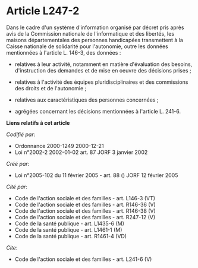 # Article L247-2

Dans le cadre d'un système d'information organisé par décret pris après avis de la Commission nationale de l'informatique et
des libertés, les maisons départementales des personnes handicapées transmettent à la Caisse nationale de solidarité pour
l'autonomie, outre les données mentionnées à l'article L. 146-3, des données :

- relatives à leur activité, notamment en matière d'évaluation des besoins, d'instruction des demandes et de mise en oeuvre
des décisions prises ;

- relatives à l'activité des équipes pluridisciplinaires et des commissions des droits et de l'autonomie ;

- relatives aux caractéristiques des personnes concernées ;

- agrégées concernant les décisions mentionnées à l'article L. 241-6.

**Liens relatifs à cet article**

_Codifié par_:

  - Ordonnance 2000-1249 2000-12-21
  - Loi n°2002-2 2002-01-02 art. 87 JORF 3 janvier 2002

_Créé par_:

  - Loi n°2005-102 du 11 février 2005 - art. 88 () JORF 12 février 2005

_Cité par_:

  - Code de l'action sociale et des familles - art. L146-3 (VT)
  - Code de l'action sociale et des familles - art. R146-36 (V)
  - Code de l'action sociale et des familles - art. R146-38 (V)
  - Code de l'action sociale et des familles - art. R247-12 (V)
  - Code de la santé publique - art. L1435-6 (M)
  - Code de la santé publique - art. L1461-1 (M)
  - Code de la santé publique - art. R1461-4 (VD)

_Cite_:

  - Code de l'action sociale et des familles - art. L241-6 (V)
